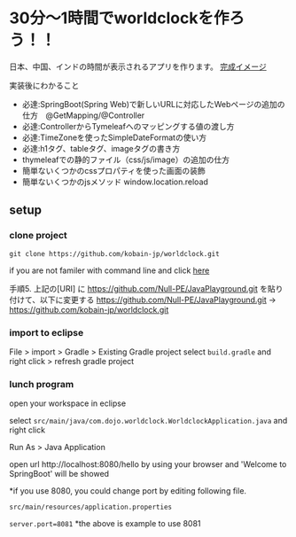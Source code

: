 # 30分〜1時間でworldclockを作ろう！！

日本、中国、インドの時間が表示されるアプリを作ります。
[完成イメージ](https://github.com/kobain-jp/worldclock/blob/main/img-resource/goal-image.png)

実装後にわかること
- 必達:SpringBoot(Spring Web)で新しいURLに対応したWebページの追加の仕方　@GetMapping/@Controller　
- 必達:ControllerからTymeleafへのマッピングする値の渡し方
- 必達:TimeZoneを使ったSimpleDateFormatの使い方
- 必達:h1タグ、tableタグ、imageタグの書き方
- thymeleafでの静的ファイル（css/js/image）の追加の仕方
- 簡単ないくつかのcssプロパティを使った画面の装飾
- 簡単ないくつかのjsメソッド window.location.reload

## setup

### clone project

`git clone https://github.com/kobain-jp/worldclock.git`

if you are not familer with command line and click [here](https://github.com/Null-PE/JavaPlayground/blob/master/doc/setup.md)

手順5. 上記の[URI] に https://github.com/Null-PE/JavaPlayground.git を貼り付けて、以下に変更する
https://github.com/Null-PE/JavaPlayground.git -> https://github.com/kobain-jp/worldclock.git

### import to eclipse
File > import > Gradle > Existing Gradle project
select `build.gradle` and right click > refresh gradle project

### lunch program

open your workspace in eclipse

select `src/main/java/com.dojo.worldclock.WorldclockApplication.java` and right click

Run As > Java Application

open url http://localhost:8080/hello by using your browser and 'Welcome to SpringBoot' will be showed 

*if you use 8080, you could change port by editing following file.

`src/main/resources/application.properties`

`server.port=8081`
*the above is example to use 8081






